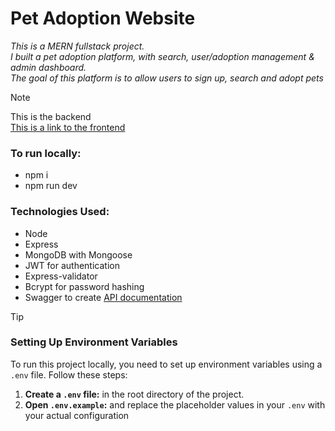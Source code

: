 # Pet Adoption Website

_This is a MERN fullstack project.\
I built a pet adoption platform, with search, user/adoption management & admin dashboard.\
The goal of this platform is to allow users to sign up, search and adopt pets_

> [!NOTE]
> This is the backend\
> [This is a link to the frontend](https://github.com/marieslo/Pet-Adoption_client)

### To run locally: 
- npm i
- npm run dev

### Technologies Used:
- Node
- Express
- MongoDB with Mongoose
- JWT for authentication
- Express-validator
- Bcrypt for password hashing
- Swagger to create [API documentation](https://app.swaggerhub.com/apis/MarieSlo/Pet-Adoption/1.0.1)

> [!TIP]
> ### Setting Up Environment Variables
> To run this project locally, you need to set up environment variables using a `.env` file. Follow these steps:
> 1. **Create a `.env` file:** in the root directory of the project.
> 2. **Open `.env.example`:** and replace the placeholder values in your `.env` with your actual configuration